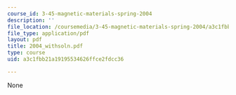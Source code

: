 ```yaml
---
course_id: 3-45-magnetic-materials-spring-2004
description: ''
file_location: /coursemedia/3-45-magnetic-materials-spring-2004/a3c1fbb21a19195534626ffce2fdcc36_2004_withsoln.pdf
file_type: application/pdf
layout: pdf
title: 2004_withsoln.pdf
type: course
uid: a3c1fbb21a19195534626ffce2fdcc36

---
```

None